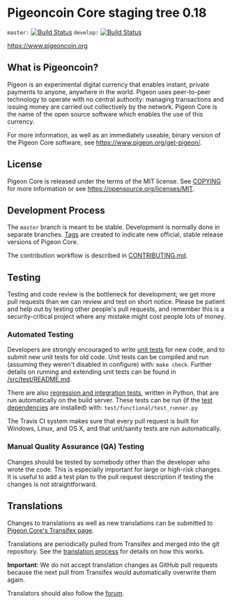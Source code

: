 Pigeoncoin Core staging tree 0.18
===========================

`master:` [![Build Status](https://travis-ci.org/pigeonpro/pigeon.svg?branch=master)](https://travis-ci.org/pigeonpro/pigeon) `develop:` [![Build Status](https://travis-ci.org/pigeonpro/pigeon.svg?branch=develop)](https://travis-ci.org/pigeonpro/pigeon/branches)

https://www.pigeoncoin.org


What is Pigeoncoin?
-------------

Pigeon is an experimental digital currency that enables instant, private
payments to anyone, anywhere in the world. Pigeon uses peer-to-peer technology
to operate with no central authority: managing transactions and issuing money
are carried out collectively by the network. Pigeon Core is the name of the open
source software which enables the use of this currency.

For more information, as well as an immediately useable, binary version of
the Pigeon Core software, see https://www.pigeon.org/get-pigeon/.


License
-------

Pigeon Core is released under the terms of the MIT license. See [COPYING](COPYING) for more
information or see https://opensource.org/licenses/MIT.

Development Process
-------------------

The `master` branch is meant to be stable. Development is normally done in separate branches.
[Tags](https://github.com/pigeonpro/pigeon/tags) are created to indicate new official,
stable release versions of Pigeon Core.

The contribution workflow is described in [CONTRIBUTING.md](CONTRIBUTING.md).

Testing
-------

Testing and code review is the bottleneck for development; we get more pull
requests than we can review and test on short notice. Please be patient and help out by testing
other people's pull requests, and remember this is a security-critical project where any mistake might cost people
lots of money.

### Automated Testing

Developers are strongly encouraged to write [unit tests](src/test/README.md) for new code, and to
submit new unit tests for old code. Unit tests can be compiled and run
(assuming they weren't disabled in configure) with: `make check`. Further details on running
and extending unit tests can be found in [/src/test/README.md](/src/test/README.md).

There are also [regression and integration tests](/test), written
in Python, that are run automatically on the build server.
These tests can be run (if the [test dependencies](/test) are installed) with: `test/functional/test_runner.py`

The Travis CI system makes sure that every pull request is built for Windows, Linux, and OS X, and that unit/sanity tests are run automatically.

### Manual Quality Assurance (QA) Testing

Changes should be tested by somebody other than the developer who wrote the
code. This is especially important for large or high-risk changes. It is useful
to add a test plan to the pull request description if testing the changes is
not straightforward.

Translations
------------

Changes to translations as well as new translations can be submitted to
[Pigeon Core's Transifex page](https://www.transifex.com/projects/p/pigeon/).

Translations are periodically pulled from Transifex and merged into the git repository. See the
[translation process](doc/translation_process.md) for details on how this works.

**Important**: We do not accept translation changes as GitHub pull requests because the next
pull from Transifex would automatically overwrite them again.

Translators should also follow the [forum](https://www.pigeon.org/forum/topic/pigeon-worldwide-collaboration.88/).

